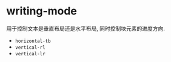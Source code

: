# writing-mode

用于控制文本是垂直布局还是水平布局, 同时控制块元素的进度方向.

- `horizontal-tb`
- `vertical-rl`
- `vertical-lr`
